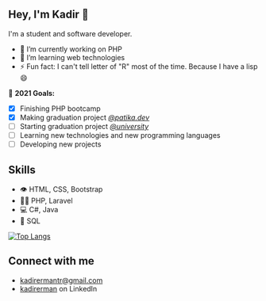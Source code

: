 ## Hey, I'm Kadir 👋
I'm a student and software developer.

- 🔭 I’m currently working on PHP
- 🌱 I’m learning web technologies
- ⚡ Fun fact: I can't tell letter of "R" most of the time. Because I have a lisp 😄


🎯 **2021 Goals:**
- [x] Finishing PHP bootcamp
- [x] Making graduation project [*@patika.dev*](https://www.patika.dev/)
- [ ] Starting graduation project [*@university*](https://bilgisayar.dpu.edu.tr/)
- [ ] Learning new technologies and new programming languages
- [ ] Developing new projects

## Skills
- 👁️ HTML, CSS, Bootstrap
- 👨‍💻 PHP, Laravel
- 💻 C#, Java
- 💽 SQL

[![Top Langs](https://github-readme-stats.vercel.app/api/top-langs/?username=kadirermantr&layout=compact)](https://github-readme-stats.vercel.app/api/top-langs/?username=kadirermantr&layout=compact&langs_count=10)


## Connect with me
- [kadirermantr@gmail.com](mailto:kadirermantr@gmail.com)
- [kadirerman](https://www.linkedin.com/in/kadirerman/) on LinkedIn
